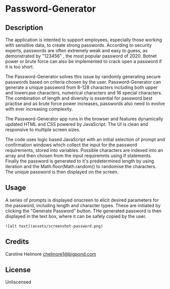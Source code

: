 # Password-Generator


## Description

The application is intented to support employees, especially those working with sensitive data, to create strong passwords. According to security experts, passwords are often extremely weak and easy to guess, as demonstrated by "123456" , the most popular password of 2020. Botnet power or brute force can also be implemented to crack open a password if it is too short. 

 The Password-Generator solves this issue by randomly generating secure passwords based on criteria chosen by the user. Password-Generator can generate a unique password from 8-128 characters including both upper and lowercase characters, numerical characters and 16 special characters. The combination of length and diversity is essential for password best practise and as brute force power increases, passwords also need to evolve with ever increasing complexity.
 
 The Password-Generator app runs in the browser and features dynamically updated HTML and CSS powered by JavaScript. The UI is clean and responsive to multiple screen sizes. 

The code uses logic based JavaScript with an initial selection of prompt and confirmation windows which collect the input for the password requirements, stored into variables. Possible characters are indexed into an array and then chosen from the input requiremnts using if statements. Finally the password is generated to it's predetermined length by using iteration and the Math.floor(Math.random() to randomise the characters. The unique password is then displayed on the screen. 


## Usage

A series of prompts is displayed onscreen to elicit desired parameters for the password, including length and character types. These are initiated by clicking the "Generate Password" button. THe generated password is then displayed in the text box, where it can be safely copied by the user. 

    ![alt text](assets/screenshot-password.png)    



## Credits

Caroline Helmore chelmore1@bigpond.com

## License

Unliscensed 

